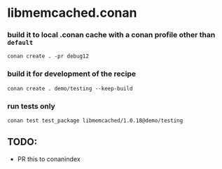 # libmemcached.conan

### build it to local .conan cache with a conan profile other than `default`
```
conan create . -pr debug12
```

### build it for development of the recipe
```
conan create . demo/testing --keep-build
```

### run tests only
```
conan test test_package libmemcached/1.0.18@demo/testing
```

## TODO:
 - PR this to conanindex

